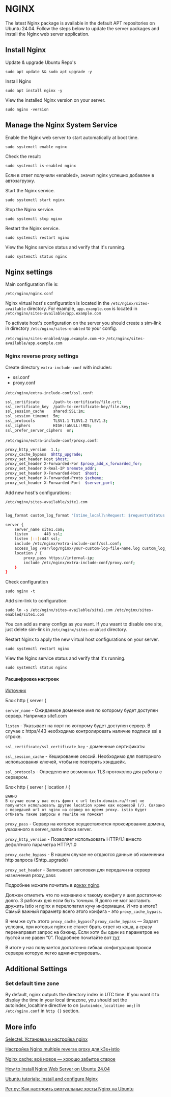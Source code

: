 # NGINX

The latest Nginx package is available in the default APT repositories on Ubuntu 24.04. Follow the steps below to update the server packages and install the Nginx web server application.

## Install Nginx

Update & upgrade Ubuntu Repo's

    sudo apt update && sudo apt upgrade -y

Install Nginx

    sudo apt install nginx -y

View the installed Nginx version on your server.

    sudo nginx -version

## Manage the Nginx System Service

Enable the Nginx web server to start automatically at boot time.

    sudo systemctl enable nginx

Check the result:

    sudo systemctl is-enabled nginx

Если в ответ получили «enabled», значит nginx успешно добавлен в автозагрузку.

Start the Nginx service.

    sudo systemctl start nginx

Stop the Nginx service.

    sudo systemctl stop nginx

Restart the Nginx service.

    sudo systemctl restart nginx

View the Nginx service status and verify that it's running.

    sudo systemctl status nginx

## Nginx settings

Main configuration file is: 

    /etc/nginx/nginx.conf

Nginx virtual host's configuration is located in the `/etc/nginx/sites-available` directory. For example, `app.example.com` is located in `/etc/nginx/sites-available/app.example.com`

To activate host's configuration on the server you should create s sim-link in directory `/etc/nginx/sites-enabled` to your config.

`/etc/nginx/sites-enabled/app.example.com` ->> `/etc/nginx/sites-available/app.example.com`

### Nginx reverse proxy settings

Create directory `extra-include-conf` with includes:
- ssl.conf
- proxy.conf

`/etc/nginx/extra-include-conf/ssl.conf`:

```bash
ssl_certificate      /path-to-certificate/file.crt;
ssl_certificate_key  /path-to-certificate-key/file.key;
ssl_session_cache    shared:SSL:1m;
ssl_session_timeout  5m;
ssl_protocols        TLSV1.1 TLSV1.2 TLSV1.3;
ssl_ciphers          HIGH:!aNULL:!MD5;
ssl_prefer_server_ciphers  on;
```

`/etc/nginx/extra-include-conf/proxy.conf`:

```bash
proxy_http_version  1.1;
proxy_cache_bypass  $http_upgrade;
proxy_set_header Host $host;
proxy_set_header X-Forwarded-For $proxy_add_x_forwarded_for;
proxy_set_header X-Real-IP $remote_addr;
proxy_set_header X-Forwarded-Host  $host;
proxy_set_header X-Forwarded-Proto $scheme;
proxy_set_header X-Forwarded-Port  $server_port;
```

Add new host's configurations:

`/etc/nginx/sites-available/site1.com`

```bash

log_format custom_log_format '[$time_local]\nRequest: $request\nStatus: $status\nRequest_URI: $request_uri\nHost: $host\nClient_IP: $remote_addr\nProxy_IP(s): $proxy_add_x_forwarded_for\nProxy_Hostname: $proxy_host\nReal_IP: $http_x_real_ip\nUser_Client: $http_user_agent"\n';

server {
    server_name site1.com;
    listen       443 ssl;
    listen [::]:443 ssl;
    include /etc/nginx/extra-include-conf/ssl.conf;
    access_log /var/log/nginx/your-custom-log-file-name.log custom_log_format;
    location / {
        proxy_pass https://internal-ip;
        include /etc/nginx/extra-include-conf/proxy.conf;
    }
}
```

Check configuration

    sudo nginx -t

Add sim-link to configuration:

    sudo ln -s /etc/nginx/sites-available/site1.com /etc/nginx/sites-enabled/site1.com

You can add as many configs as you want. If you wasnt to disable one site, just delete sim-link in `/etc/nginx/sites-enabled` directory.

Restart Nginx to apply the new virtual host configurations on your server.

    sudo systemctl restart nginx

View the Nginx service status and verify that it's running.

    sudo systemctl status nginx

#### Расшифровка настроек

[Источник](https://habr.com/ru/amp/publications/765536/)

Блок http { server {
    
`server_name` - Ожидаемое доменное имя по которому будет доступен сервер. Например site1.com

`listen` - Указывает на порт по которому будет доступен сервер. В случае с https/443 необходимо контролировать наличие подписи ssl в строке.

`ssl_certificate/ssl_certificate_key` - доменнные сертификаты

`ssl_session_cache` - Кеширование сессий. Необходимо для повторного использования ключей, чтобы не повторять хэндшейк.

`ssl_protocols` - Определение возможных TLS протоколов для работы с сервером.

Блок http { server { location / {

```
ВАЖНО
В случае если у вас есть фронт с url testn.domain.ru/front не получится использовать другие location кроме как корневой (/). Связано с передачей url от nginx на сервер во время proxy. istio будет отбивать такие запросы и rewrite не поможет
```

`proxy_pass` - Сервер на которое осуществляется проксирование домена, указанного в server_name блока server. 

`proxy_http_version` - Позволяет использовать HTTP/1.1 вместо дефолтного параметра HTTP/1.0

`proxy_cache_bypass` - В нашем случае не отдаются данные об изменении http запроса ($http_upgrade)

`proxy_set_header` - Записывает заголовки для передачи на сервер назначения proxy_pass

Подробнее можете почитать в [доках nginx](https://nginx.org/en/docs/).

Должен отметить что по незнанию к такому конфигу я шел достаточно долго. 3 рабочих дня если быть точным.
Я долго не мог заставить дружить istio и nginx и перелопатил кучу информации. И что в итоге? Самый важный параметр всего этого конфига - это `proxy_cache_bypass`.

В чем же суть этого `proxy_cache_bypass`?
`proxy_cache_bypass` — Задает условия, при которых nginx не станет брать ответ из кэша, а сразу перенаправит запрос на бэкенд. Если хотя бы один из параметров не пустой и не равен “0”. Подробнее почитайте вот [тут](https://habr.com/ru/articles/428127/)

В итоге у нас получается достаточно гибкая конфигурация прокси сервера которую легко администрировать. 


## Additional Settings

### Set default time zone

By default, nginx outputs the directory index in UTC time. If you want it to display the time in your local timezone, you should set the autoindex_localtime directive to on (`autoindex_localtime on;`) in `/etc/nginx.conf` in `http {}` section.


## More info

[Selectel: Установка и настройка nginx](https://selectel.ru/blog/install-nginx/)

[Настройка Nginx multiple reverse proxy для k3s+istio](https://habr.com/ru/amp/publications/765536/)

[Nginx cache: всё новое — хорошо забытое старое](https://habr.com/ru/articles/428127/)

[How to Install Nginx Web Server on Ubuntu 24.04](https://docs.vultr.com/how-to-install-nginx-web-server-on-ubuntu-24-04)

[Ubuntu tutorials: Install and configure Nginx](https://ubuntu.com/tutorials/install-and-configure-nginx#1-overview)

[Рег.ру: Как настроить виртуальные хосты Nginx на Ubuntu](https://help.reg.ru/support/servery-vps/oblachnyye-servery/ustanovka-programmnogo-obespecheniya/kak-nastroit-virt-khosty-nginx-v-ubuntu)
